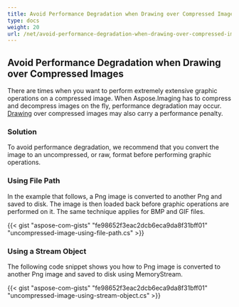 ```yaml
---
title: Avoid Performance Degradation when Drawing over Compressed Images
type: docs
weight: 20
url: /net/avoid-performance-degradation-when-drawing-over-compressed-images/
---
```


## **Avoid Performance Degradation when Drawing over Compressed Images**
There are times when you want to perform extremely extensive graphic operations on a compressed image. When Aspose.Imaging has to compress and decompress images on the fly, performance degradation may occur. [Drawing]() over compressed images may also carry a performance penalty.
### **Solution**
To avoid performance degradation, we recommend that you convert the image to an uncompressed, or raw, format before performing graphic operations.
### **Using File Path**
In the example that follows, a Png image is converted to another Png and saved to disk. The image is then loaded back before graphic operations are performed on it. The same technique applies for BMP and GIF files.

{{< gist "aspose-com-gists" "fe98652f3eac2dcb6eca9da8f31bff01" "uncompressed-image-using-file-path.cs" >}}
### **Using a Stream Object**
The following code snippet shows you how to Png image is converted to another Png image and saved to disk using MemoryStream.

{{< gist "aspose-com-gists" "fe98652f3eac2dcb6eca9da8f31bff01" "uncompressed-image-using-stream-object.cs" >}}

